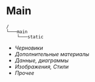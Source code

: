 # Main

~~~
/
└───main
    └───static
~~~

- *Черновики*
- *Дополнительные материалы* 
- *Данные, диаграммы* 
- *Изображения, Стили* 
- *Прочее*
